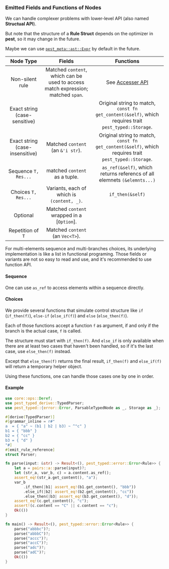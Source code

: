 ### Emitted Fields and Functions of Nodes

We can handle complexer problems with lower-level API (also named **Structual API**).

But note that the structure of a **Rule Struct** depends on the optimizer in **pest**, so it may change in the future.

Maybe we can use [`pest_meta::ast::Expr`](https://docs.rs/pest_meta/latest/pest_meta/ast/enum.Expr.html) by default in the future.

|            Node Type            |                                      Fields                                      |                                              Functions                                               |
| :-----------------------------: | :------------------------------------------------------------------------------: | :--------------------------------------------------------------------------------------------------: |
|         Non-silent rule         | Matched `content`, which can be used to access match expression; matched `span`. |                                  See [Accesser API](#accesser-api)                                   |
|  Exact string (case-sensitive)  |                                                                                  | Original string to match, `const fn get_content(&self)`, which requires trait `pest_typed::Storage`. |
| Exact string (case-insensitive) |                        Matched `content` (an `&'i str`).                         | Original string to match, `const fn get_content(&self)`, which requires trait `pest_typed::Storage`. |
|      Sequence `T, Res...`       |                          matched `content` as a tuple.                           |               `as_ref(&self)`, which returns referencs of all elemnets `(&elemnts...)`               |
|       Choices `T, Res...`       |                    Variants, each of which is `(content, _)`.                    |                                           `if_then(&self)`                                           |
|            Optional             |                    Matched `content` wrapped in a [`Option`].                    |
|        Repetition of `T`        |                         Matched `content` (an `Vec<T>`).                         |

For multi-elements sequence and multi-branches choices, its underlying implementation is like a list in functional programing. Those fields or variants are not so easy to read and use, and it's recommended to use function API.

#### Sequence

One can use `as_ref` to access elements within a sequence directly.

#### Choices

We provide several functions that simulate control structure like `if` (`if_then(f)`), `else-if` (`else_if(f)`) and `else` (`else_then(f)`).

Each of those functions accept a function `f` as argument, if and only if the branch is the actual case, `f` is called.

The structure must start with `if_then(f)`. And `else_if` is only available when there are at least two cases that haven't been handled, so if it's the last case, use `else_then(f)` instead.

Except that `else_then(f)` returns the final result, `if_then(f)` and `else_if(f)` will return a temporary helper object.

Using these functions, one can handle those cases one by one in order.

#### Example

```rust
use core::ops::Deref;
use pest_typed_derive::TypedParser;
use pest_typed::{error::Error, ParsableTypedNode as _, Storage as _};

#[derive(TypedParser)]
#[grammar_inline = r#"
a  = { "a" ~ (b1 | b2 | b3) ~ ^"c" }
b1 = { "bbb" }
b2 = { "cc" }
b3 = { "d" }
"#]
#[emit_rule_reference]
struct Parser;

fn parse(input: &str) -> Result<(), pest_typed::error::Error<Rule>> {
    let a = pairs::a::parse(input)?;
    let (str_a, var_b, c) = a.content.as_ref();
    assert_eq!(str_a.get_content(), "a");
    var_b
        .if_then(|b1| assert_eq!(b1.get_content(), "bbb"))
        .else_if(|b2| assert_eq!(b2.get_content(), "cc"))
        .else_then(|b3| assert_eq!(b3.get_content(), "d"));
    assert_eq!(c.get_content(), "c");
    assert!(c.content == "C" || c.content == "c");
    Ok(())
}

fn main() -> Result<(), pest_typed::error::Error<Rule>> {
    parse("abbbc")?;
    parse("abbbC")?;
    parse("accc")?;
    parse("accC")?;
    parse("adc")?;
    parse("adC")?;
    Ok(())
}
```
